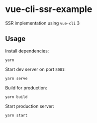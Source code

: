 # vue-cli-ssr-example

SSR implementation using `vue-cli` 3

## Usage

Install dependencies:

```
yarn
```

Start dev server on port `8081`:

```
yarn serve
```

Build for production:

```
yarn build
```

Start production server:

```
yarn start
```
